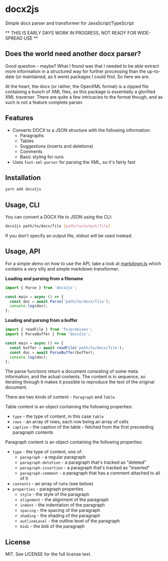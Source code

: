# docx2js

Simple docx parser and transformer for JavaScript/TypeScript

** THIS IS EARLY DAYS WORK IN PROGRESS, NOT READY FOR WIDE-SPREAD USE **

## Does the world need another docx parser?

Good question - maybe? What I found was that I needed to be able extract more information in a structured way for further processing than the up-to-date (or maintained, as it were) packages I could find. So here we are.

At the heart, the docx (or rather, the OpenXML format) is a zipped file containing a bunch of XML files, so this package is essentially a glorified XML traverser. There are quite a few intricacies to the format though, and as such is not a feature complete parser. 

## Features

  * Converts DOCX to a JSON structure with the following information:
    - Paragraphs
    - Tables
    - Suggestions (inserts and deletions)
    - Comments
    - Basic styling for runs
  * Uses `fast-xml-parser` for parsing the XML, so it's fairly fast

## Installation

```bash
yarn add docx2js
```

## Usage, CLI

You can convert a DOCX file to JSON using the CLI:

```bash
docx2js path/to/docx/file [path/to/output/file]
```

If you don't specify an output file, stdout will be used instead.

## Usage, API

For a simple demo on how to use the API, take a look at [markdown.ts](./lib/transformers/markdown.ts) which contains a very silly and simple markdown transformer.

**Loading and parsing from a filename**

```javascript
import { Parse } from 'docx2js';

const main = async () => {
  const doc = await Parse('path/to/docx/file');
  console.log(doc);
};

```

**Loading and parsing from a buffer**

```javascript
import { readFile } from 'fs/promises';
import { ParseBuffer } from 'docx2js';

const main = async () => {
  const buffer = await readFile('path/to/docx/file');
  const doc = await ParseBuffer(buffer);
  console.log(doc);
};

```

The parse functions return a document consisting of some meta information, and the actual contents. The content is in sequence, so iterating through it makes it possible to reproduce the text of the original document. 

There are two kinds of content - `Paragraph` and `Table`.

Table content is an object containing the following properties:

  * `type` - the type of content, in this case `table`
  * `rows` - an array of rows, each row being an array of cells
  * `caption` - the caption of the table - fetched from the first preceeding paragraph contents

Paragraph content is an object containing the following properties:

  * `type` - the type of content, one of:
    - `paragraph` - a regular paragraph
    - `paragraph-deletion` - a paragraph that's tracked as "deleted"
    - `paragraph-insertion` - a paragraph that's tracked as "inserted"
    - `paragraph-comment` - a paragraph that has a comment attached to all of it
  * `contents` - an array of runs (see below)
  * `properties` - paragraph properties
    - `style` - the style of the paragraph
    - `alignment` - the alignment of the paragraph
    - `indent` - the indentation of the paragraph
    - `spacing` - the spacing of the paragraph
    - `shading` - the shading of the paragraph
    - `outlineLevel` - the outline level of the paragraph
    - `bidi` - the bidi of the paragraph

## License

MIT. See LICENSE for the full license text.


